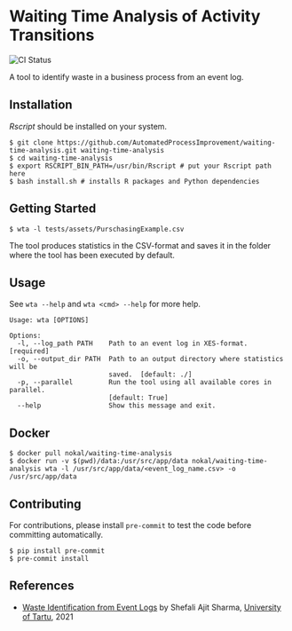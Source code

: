 # Waiting Time Analysis of Activity Transitions

![CI Status](https://github.com/AutomatedProcessImprovement/waiting-time-analysis/actions/workflows/main.yml/badge.svg)

A tool to identify waste in a business process from an event log.

## Installation

_Rscript_ should be installed on your system.

```shell
$ git clone https://github.com/AutomatedProcessImprovement/waiting-time-analysis.git waiting-time-analysis
$ cd waiting-time-analysis
$ export RSCRIPT_BIN_PATH=/usr/bin/Rscript # put your Rscript path here
$ bash install.sh # installs R packages and Python dependencies
```

## Getting Started

```shell
$ wta -l tests/assets/PurschasingExample.csv
```

The tool produces statistics in the CSV-format and saves it in the folder where the tool has been executed by default. 

## Usage

See `wta --help` and `wta <cmd> --help` for more help.

```
Usage: wta [OPTIONS]

Options:
  -l, --log_path PATH    Path to an event log in XES-format.  [required]
  -o, --output_dir PATH  Path to an output directory where statistics will be
                         saved.  [default: ./]
  -p, --parallel         Run the tool using all available cores in parallel.
                         [default: True]
  --help                 Show this message and exit.
```

## Docker

    
```shell
$ docker pull nokal/waiting-time-analysis
$ docker run -v $(pwd)/data:/usr/src/app/data nokal/waiting-time-analysis wta -l /usr/src/app/data/<event_log_name.csv> -o /usr/src/app/data
```

## Contributing

For contributions, please install `pre-commit` to test the code before committing automatically.

```shell
$ pip install pre-commit
$ pre-commit install
```

## References

- [Waste Identification from Event Logs](https://comserv.cs.ut.ee/ati_thesis/datasheet.php?id=72411&year=2021) by Shefali Ajit Sharma, [University of Tartu](https://www.ut.ee/en), 2021
